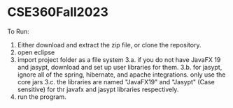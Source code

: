 # CSE360Fall2023

To Run:
1. Either download and extract the zip file, or clone the repository. 
2. open eclipse
3. import project folder as a file system
3.a. if you do not have JavaFX 19 and jasypt, download and set up user libraries for them.
3.b. for jasypt, ignore all of the spring, hibernate, and apache integrations. only use the core jars
3.c. the libraries are named "JavaFX19" and "Jasypt" (Case sensitive) for thr javafx and jasypt libraries respectively. 
4. run the program.
